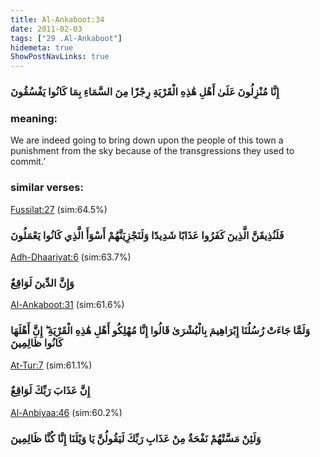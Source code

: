 ```yaml
---
title: Al-Ankaboot:34
date: 2011-02-03
tags: ["29 .Al-Ankaboot"]
hidemeta: true 
ShowPostNavLinks: true 
---
```

### إِنَّا مُنْزِلُونَ عَلَىٰ أَهْلِ هَٰذِهِ الْقَرْيَةِ رِجْزًا مِنَ السَّمَاءِ بِمَا كَانُوا يَفْسُقُونَ
### meaning: 
We are indeed going to bring down upon the people of this town a punishment from the sky because of the transgressions they used to commit.’
### similar verses: 

[Fussilat:27](/41/27) (sim:64.5%)

### فَلَنُذِيقَنَّ الَّذِينَ كَفَرُوا عَذَابًا شَدِيدًا وَلَنَجْزِيَنَّهُمْ أَسْوَأَ الَّذِي كَانُوا يَعْمَلُونَ

[Adh-Dhaariyat:6](/51/6) (sim:63.7%)

### وَإِنَّ الدِّينَ لَوَاقِعٌ

[Al-Ankaboot:31](/29/31) (sim:61.6%)

### وَلَمَّا جَاءَتْ رُسُلُنَا إِبْرَاهِيمَ بِالْبُشْرَىٰ قَالُوا إِنَّا مُهْلِكُو أَهْلِ هَٰذِهِ الْقَرْيَةِ ۖ إِنَّ أَهْلَهَا كَانُوا ظَالِمِينَ

[At-Tur:7](/52/7) (sim:61.1%)

### إِنَّ عَذَابَ رَبِّكَ لَوَاقِعٌ

[Al-Anbiyaa:46](/21/46) (sim:60.2%)

### وَلَئِنْ مَسَّتْهُمْ نَفْحَةٌ مِنْ عَذَابِ رَبِّكَ لَيَقُولُنَّ يَا وَيْلَنَا إِنَّا كُنَّا ظَالِمِينَ
